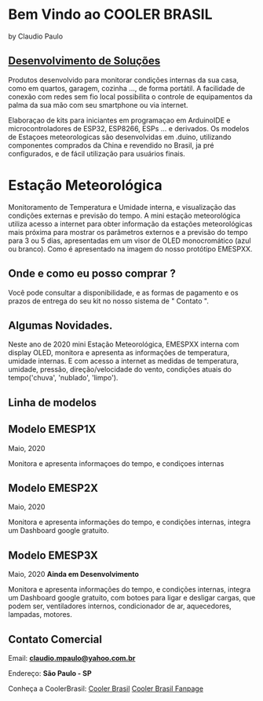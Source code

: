 # Bem Vindo ao COOLER BRASIL 
by Claudio Paulo


## [Desenvolvimento de Soluções](https://cmpaulo.github.io/weatherStationBrazil/)

Produtos desenvolvido para monitorar condições internas da sua casa, como em quartos, garagem, cozinha ..., de forma portátil. A facilidade de conexão com redes sem fio local possibilita o controle de equipamentos da palma da sua mão com seu smartphone ou via internet.

Elaboraçao de kits para iniciantes em programaçao em ArduinoIDE e microcontroladores de ESP32, ESP8266, ESPs ... e derivados. Os modelos de Estaçoes meteorologicas são desenvolvidas em .duino, utilizando componentes comprados da China e revendido no Brasil, ja pré configurados, e de fácil utilização para usuários finais. 

# Estação Meteorológica

Monitoramento de Temperatura e Umidade interna, e visualização das condições externas e previsão do tempo.
A mini estação meteorológica utiliza acesso a internet para obter informação da estações meteorológicas mais próxima para mostrar os parâmetros externos e a previsão do tempo para 3 ou 5 dias, apresentadas em um visor de OLED monocromático (azul ou branco). Como é apresentado na imagem do nosso protótipo EMESPXX.

## Onde e como eu posso comprar ?

Você pode consultar a disponibilidade, e as formas de pagamento e os prazos de entrega do seu kit no nosso sistema de " Contato ". 

## Algumas Novidades.

Neste ano de 2020
mini Estação Meteorológica, EMESPXX interna com display OLED, monitora e apresenta as informações de temperatura, umidade internas. E com acesso a internet as medidas de temperatura, umidade, pressão, direção/velocidade do vento, condições atuais do tempo('chuva', 'nublado', 'limpo').

## Linha de modelos

## Modelo EMESP1X  
Maio, 2020

Monitora e apresenta informaçoes do tempo, e condiçoes internas


## Modelo EMESP2X  
Maio, 2020

Monitora e apresenta informações do tempo, e condições internas, integra um Dashboard google gratuito.


## Modelo EMESP3X  
Maio, 2020
**Ainda em Desenvolvimento**

Monitora e apresenta informações do tempo, e condições internas, integra um Dashboard google gratuito, com botoes para ligar e desligar cargas, que podem ser, ventiladores internos, condicionador de ar, aquecedores, lampadas, motores.  

## Contato  Comercial

Email:  **claudio.mpaulo@yahoo.com.br**

Endereço:  **São Paulo - SP**

Conheça a CoolerBrasil:
[Cooler Brasil](https://github.com/cmpaulo/coolerbrasil)
[Cooler Brasil Fanpage](https://www.facebook.com/coolerbrasil)

<!-- Redes Sociais
[YouTube ](http://www.youtube.com/playlist?list=PLqEFiOKZ21ZovttQ_qdfj_-LBdRUhM4Lx) -->
